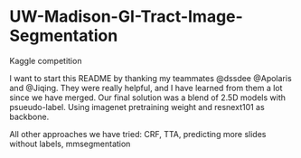 # UW-Madison-GI-Tract-Image-Segmentation
Kaggle competition

I want to start this README by thanking my teammates @dssdee @Apolaris and @Jiqing. They were really helpful, and I have learned from them a lot since we have merged. Our final solution was a blend of 2.5D models with psueudo-label. Using imagenet pretraining weight and resnext101 as backbone.

All other approaches we have tried:
CRF, TTA, predicting more slides without labels, mmsegmentation
